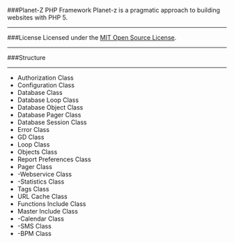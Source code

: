 ###Planet-Z PHP Framework
Planet-z is a pragmatic approach to building websites with PHP 5. 
***
###License
Licensed under the [MIT Open Source License](http://www.opensource.org/licenses/mit-license.php).
***
###Structure
***
* Authorization Class
* Configuration Class
* Database Class
* Database Loop Class
* Database Object Class
* Database Pager Class
* Database Session Class
* Error Class
* GD Class
* Loop Class
* Objects Class
* Report Preferences Class
* Pager Class
* -Webservice Class
* -Statistics Class
* Tags Class
* URL Cache Class
* Functions Include Class
* Master Include Class
* -Calendar Class
* -SMS Class
* -BPM Class